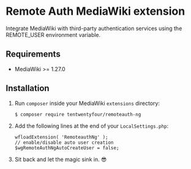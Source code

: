 Remote Auth MediaWiki extension
===============================

Integrate MediaWiki with third-party authentication services using the REMOTE_USER environment variable.

Requirements
------------

- MediaWiki >= 1.27.0

Installation
------------

1. Run `composer` inside your MediaWiki `extensions` directory:
    ```
    $ composer require tentwentyfour/remoteauth-ng
    ```

2. Add the following lines at the end of your `LocalSettings.php`:
    ```
    wfloadExtension( 'RemoteauthNg' );
    // enable/disable auto user creation
    $wgRemoteAuthNgAutoCreateUser = false;
    ```

3. Sit back and let the magic sink in. :sunglasses:

